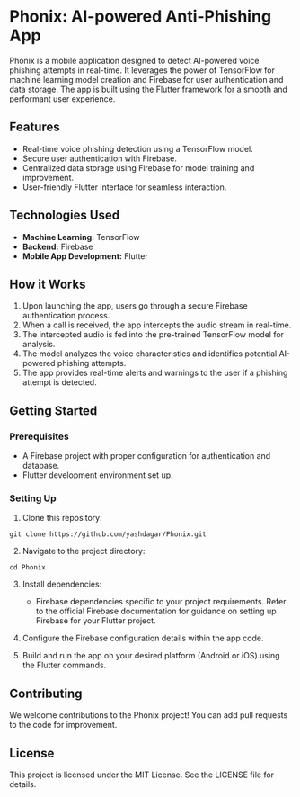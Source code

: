 # Phonix: AI-powered Anti-Phishing App

Phonix is a mobile application designed to detect AI-powered voice phishing attempts in real-time. It leverages the power of TensorFlow for machine learning model creation and Firebase for user authentication and data storage. The app is built using the Flutter framework for a smooth and performant user experience.

## Features

* Real-time voice phishing detection using a TensorFlow model.
* Secure user authentication with Firebase.
* Centralized data storage using Firebase for model training and improvement.
* User-friendly Flutter interface for seamless interaction.

## Technologies Used

* **Machine Learning:** TensorFlow
* **Backend:** Firebase
* **Mobile App Development:** Flutter

## How it Works

1. Upon launching the app, users go through a secure Firebase authentication process.
2. When a call is received, the app intercepts the audio stream in real-time.
3. The intercepted audio is fed into the pre-trained TensorFlow model for analysis.
4. The model analyzes the voice characteristics and identifies potential AI-powered phishing attempts.
5. The app provides real-time alerts and warnings to the user if a phishing attempt is detected.

## Getting Started

### Prerequisites

* A Firebase project with proper configuration for authentication and database.
* Flutter development environment set up.

### Setting Up

1. Clone this repository:
```
git clone https://github.com/yashdagar/Phonix.git
```

2. Navigate to the project directory:
```
cd Phonix
```

3. Install dependencies:

   * Firebase dependencies specific to your project requirements. Refer to the official Firebase documentation for guidance on setting up Firebase for your Flutter project. 

4. Configure the Firebase configuration details within the app code.

5. Build and run the app on your desired platform (Android or iOS) using the Flutter commands.


## Contributing

We welcome contributions to the Phonix project! You can add pull requests to the code for improvement.

## License

This project is licensed under the MIT License. See the LICENSE file for details.
